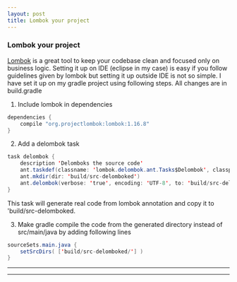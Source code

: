```yaml
---
layout: post
title: Lombok your project
---
```


### Lombok your project

[Lombok](https://projectlombok.org/) is a great tool to keep your codebase clean and focused only on business logic. 
Setting it up on IDE (eclipse in my case) is easy if you follow guidelines given by lombok but setting it up outside IDE is not so simple. I have set it up on my gradle project using following steps. All changes are in build.gradle 

1) Include lombok in dependencies

```java
dependencies { 
    compile "org.projectlombok:lombok:1.16.8"
}
```

2) Add a delombok task

```java
task delombok {
    description 'Delomboks the source code'
    ant.taskdef(classname: 'lombok.delombok.ant.Tasks$Delombok', classpath: configurations.compile.asPath,  name: 'delombok')
    ant.mkdir(dir: 'build/src-delomboked') 
    ant.delombok(verbose: 'true', encoding: 'UTF-8', to: 'build/src-delomboked', from: 'src/main/java')
}
```
This task will generate real code from lombok annotation and copy it to 'build/src-delomboked.

3) Make gradle compile the code from the generated directory instead of src/main/java by adding following lines
```java
sourceSets.main.java {
    setSrcDirs( ['build/src-delomboked/'] )
}
```
----
****
